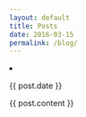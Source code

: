 ```yaml
---
layout: default
title: Posts
date: 2016-03-15
permalink: /blog/
---
```


<li>
  <p class="meta">{{ post.date }}</p>
  <div class="post">
    {{ post.content }}
  </div>
</li>

